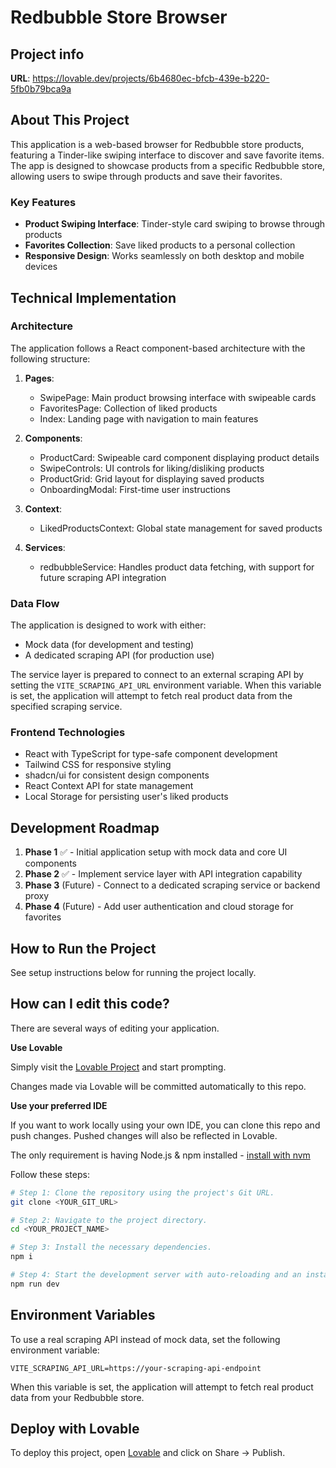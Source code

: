 
# Redbubble Store Browser

## Project info

**URL**: https://lovable.dev/projects/6b4680ec-bfcb-439e-b220-5fb0b79bca9a

## About This Project

This application is a web-based browser for Redbubble store products, featuring a Tinder-like swiping interface to discover and save favorite items. The app is designed to showcase products from a specific Redbubble store, allowing users to swipe through products and save their favorites.

### Key Features

- **Product Swiping Interface**: Tinder-style card swiping to browse through products
- **Favorites Collection**: Save liked products to a personal collection
- **Responsive Design**: Works seamlessly on both desktop and mobile devices

## Technical Implementation

### Architecture

The application follows a React component-based architecture with the following structure:

1. **Pages**:
   - SwipePage: Main product browsing interface with swipeable cards
   - FavoritesPage: Collection of liked products
   - Index: Landing page with navigation to main features

2. **Components**:
   - ProductCard: Swipeable card component displaying product details
   - SwipeControls: UI controls for liking/disliking products
   - ProductGrid: Grid layout for displaying saved products
   - OnboardingModal: First-time user instructions

3. **Context**:
   - LikedProductsContext: Global state management for saved products

4. **Services**:
   - redbubbleService: Handles product data fetching, with support for future scraping API integration

### Data Flow

The application is designed to work with either:
- Mock data (for development and testing)
- A dedicated scraping API (for production use)

The service layer is prepared to connect to an external scraping API by setting the `VITE_SCRAPING_API_URL` environment variable. When this variable is set, the application will attempt to fetch real product data from the specified scraping service.

### Frontend Technologies

- React with TypeScript for type-safe component development
- Tailwind CSS for responsive styling
- shadcn/ui for consistent design components
- React Context API for state management
- Local Storage for persisting user's liked products

## Development Roadmap

1. **Phase 1** ✅ - Initial application setup with mock data and core UI components
2. **Phase 2** ✅ - Implement service layer with API integration capability
3. **Phase 3** (Future) - Connect to a dedicated scraping service or backend proxy
4. **Phase 4** (Future) - Add user authentication and cloud storage for favorites

## How to Run the Project

See setup instructions below for running the project locally.

## How can I edit this code?

There are several ways of editing your application.

**Use Lovable**

Simply visit the [Lovable Project](https://lovable.dev/projects/6b4680ec-bfcb-439e-b220-5fb0b79bca9a) and start prompting.

Changes made via Lovable will be committed automatically to this repo.

**Use your preferred IDE**

If you want to work locally using your own IDE, you can clone this repo and push changes. Pushed changes will also be reflected in Lovable.

The only requirement is having Node.js & npm installed - [install with nvm](https://github.com/nvm-sh/nvm#installing-and-updating)

Follow these steps:

```sh
# Step 1: Clone the repository using the project's Git URL.
git clone <YOUR_GIT_URL>

# Step 2: Navigate to the project directory.
cd <YOUR_PROJECT_NAME>

# Step 3: Install the necessary dependencies.
npm i

# Step 4: Start the development server with auto-reloading and an instant preview.
npm run dev
```

## Environment Variables

To use a real scraping API instead of mock data, set the following environment variable:

```
VITE_SCRAPING_API_URL=https://your-scraping-api-endpoint
```

When this variable is set, the application will attempt to fetch real product data from your Redbubble store.

## Deploy with Lovable

To deploy this project, open [Lovable](https://lovable.dev/projects/6b4680ec-bfcb-439e-b220-5fb0b79bca9a) and click on Share -> Publish.

